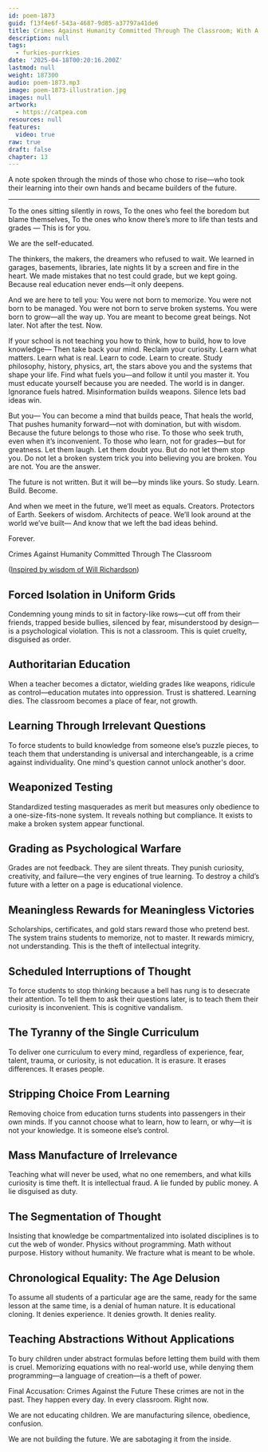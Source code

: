 ```yaml
---
id: poem-1873
guid: f13f4e6f-543a-4687-9d85-a37797a41de6
title: Crimes Against Humanity Committed Through The Classroom; With A Note To All The World's Students
description: null
tags:
  - furkies-purrkies
date: '2025-04-18T00:20:16.200Z'
lastmod: null
weight: 187300
audio: poem-1873.mp3
image: poem-1873-illustration.jpg
images: null
artwork:
  - https://catpea.com
resources: null
features:
  video: true
raw: true
draft: false
chapter: 13
---
```


A note spoken through the minds of those who chose to rise—who took their learning into their own hands and became builders of the future.

---

To the ones sitting silently in rows,
To the ones who feel the boredom but blame themselves,
To the ones who know there’s more to life than tests and grades — This is for you.

We are the self-educated.

The thinkers, the makers, the dreamers who refused to wait.
We learned in garages, basements, libraries, late nights lit by a screen and fire in the heart.
We made mistakes that no test could grade, but we kept going.
Because real education never ends—it only deepens.

And we are here to tell you:
You were not born to memorize.
You were not born to be managed.
You were not born to serve broken systems.
You were born to grow—all the way up.
You are meant to become great beings.
Not later.
Not after the test.
Now.

If your school is not teaching you how to think, how to build, how to love knowledge—
Then take back your mind.
Reclaim your curiosity.
Learn what matters. Learn what is real.
Learn to code. Learn to create.
Study philosophy, history, physics, art, the stars above you and the systems that shape your life.
Find what fuels you—and follow it until you master it.
You must educate yourself because you are needed.
The world is in danger.
Ignorance fuels hatred.
Misinformation builds weapons.
Silence lets bad ideas win.

But you—
You can become a mind that builds peace,
That heals the world,
That pushes humanity forward—not with domination, but with wisdom.
Because the future belongs to those who rise.
To those who seek truth, even when it’s inconvenient.
To those who learn, not for grades—but for greatness.
Let them laugh. Let them doubt you.
But do not let them stop you.
Do not let a broken system trick you into believing you are broken.
You are not. You are the answer.

The future is not written.
But it will be—by minds like yours.
So study.
Learn.
Build.
Become.

And when we meet in the future, we’ll meet as equals.
Creators.
Protectors of Earth.
Seekers of wisdom.
Architects of peace.
We’ll look around at the world we’ve built—
And know that we left the bad ideas behind.

Forever.

Crimes Against Humanity Committed Through The Classroom

([Inspired by wisdom of Will Richardson][1])

## Forced Isolation in Uniform Grids
Condemning young minds to sit in factory-like rows—cut off from their friends, trapped beside bullies, silenced by fear, misunderstood by design—is a psychological violation. This is not a classroom. This is quiet cruelty, disguised as order.

## Authoritarian Education
When a teacher becomes a dictator, wielding grades like weapons, ridicule as control—education mutates into oppression. Trust is shattered. Learning dies. The classroom becomes a place of fear, not growth.

## Learning Through Irrelevant Questions
To force students to build knowledge from someone else’s puzzle pieces, to teach them that understanding is universal and interchangeable, is a crime against individuality. One mind's question cannot unlock another's door.

## Weaponized Testing
Standardized testing masquerades as merit but measures only obedience to a one-size-fits-none system. It reveals nothing but compliance. It exists to make a broken system appear functional.

## Grading as Psychological Warfare
Grades are not feedback. They are silent threats. They punish curiosity, creativity, and failure—the very engines of true learning. To destroy a child’s future with a letter on a page is educational violence.

## Meaningless Rewards for Meaningless Victories
Scholarships, certificates, and gold stars reward those who pretend best. The system trains students to memorize, not to master. It rewards mimicry, not understanding. This is the theft of intellectual integrity.

## Scheduled Interruptions of Thought
To force students to stop thinking because a bell has rung is to desecrate their attention. To tell them to ask their questions later, is to teach them their curiosity is inconvenient. This is cognitive vandalism.

## The Tyranny of the Single Curriculum
To deliver one curriculum to every mind, regardless of experience, fear, talent, trauma, or curiosity, is not education. It is erasure. It erases differences. It erases people.

## Stripping Choice From Learning
Removing choice from education turns students into passengers in their own minds. If you cannot choose what to learn, how to learn, or why—it is not your knowledge. It is someone else’s control.

## Mass Manufacture of Irrelevance
Teaching what will never be used, what no one remembers, and what kills curiosity is time theft. It is intellectual fraud. A lie funded by public money. A lie disguised as duty.

## The Segmentation of Thought
Insisting that knowledge be compartmentalized into isolated disciplines is to cut the web of wonder. Physics without programming. Math without purpose. History without humanity. We fracture what is meant to be whole.

## Chronological Equality: The Age Delusion
To assume all students of a particular age are the same, ready for the same lesson at the same time, is a denial of human nature. It is educational cloning. It denies experience. It denies growth. It denies reality.

## Teaching Abstractions Without Applications
To bury children under abstract formulas before letting them build with them is cruel. Memorizing equations with no real-world use, while denying them programming—a language of creation—is a theft of power.

Final Accusation: Crimes Against the Future
These crimes are not in the past. They happen every day. In every classroom. Right now.

We are not educating children. We are manufacturing silence, obedience, confusion.

We are not building the future. We are sabotaging it from the inside.

[1]: https://www.youtube.com/watch?v=sxyKNMrhEvY

